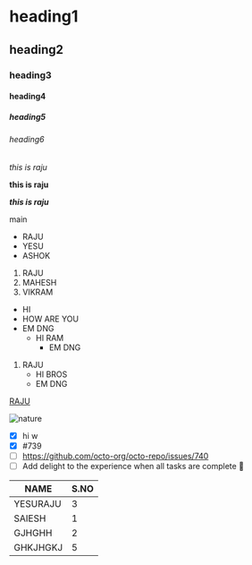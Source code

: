 # heading1
## heading2
### heading3
#### heading4
##### heading5
###### heading6
*this is raju*

**this is raju**

***this is raju***

main
- RAJU
- YESU 
- ASHOK
1. RAJU
2. MAHESH
3. VIKRAM
- HI
- HOW ARE YOU
- EM DNG
  - HI RAM
    - EM DNG
 1. RAJU
    - HI BROS
    - EM DNG

[RAJU](WWW.GOOGLE.COM)

![nature](https://i.pinimg.com/originals/1b/aa/1f/1baa1f42a05b4a83fe1b6f7851ff5863.gif)

- [x] hi w
- [x] #739
- [ ] https://github.com/octo-org/octo-repo/issues/740
- [ ] Add delight to the experience when all tasks are complete :tada:

NAME|S.NO
----|-----
YESURAJU|3
SAIESH|1
GJHGHH|2
GHKJHGKJ|5


